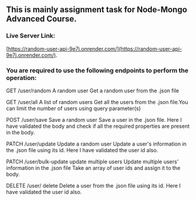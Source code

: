 ## This is mainly assignment task for Node-Mongo Advanced Course.

### Live Server Link:
[https://random-user-api-9e7j.onrender.com/](https://random-user-api-9e7j.onrender.com/).

### You are required to use the following endpoints to perform the operation:

GET /user/random A random user
Get a random user from the .json file


GET /user/all A list of random users
Get all the users from the .json file.You can limit the number of users using query parameter(s)


POST /user/save Save a random user
Save a user in the .json file. Here I have validated the body and check if all the required properties are present in the body.

PATCH /user/update Update a random user
Update a user's information in the .json file using its id. Here I have validated the user id also. 


PATCH /user/bulk-update update multiple users
Update multiple users' information in the .json file
Take an array of user ids and assign it to the body.

DELETE /user/ delete
Delete a user from the .json file using its id. Here I have validated the user id also. 




